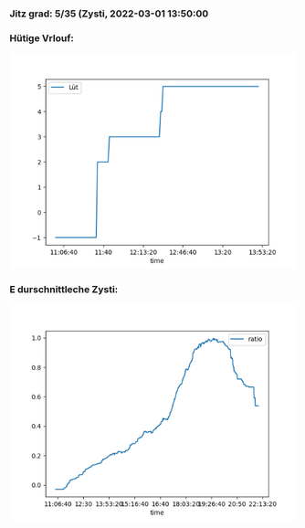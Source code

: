 ### Jitz grad: 5/35 (Zysti, 2022-03-01 13:50:00

### Hütige Vrlouf:
![Graph](Today.png)

### E durschnittleche Zysti:
![Graph](Zysti.png)